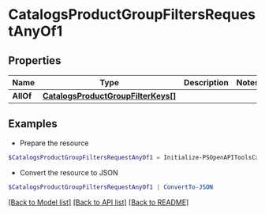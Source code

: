 # CatalogsProductGroupFiltersRequestAnyOf1
## Properties

Name | Type | Description | Notes
------------ | ------------- | ------------- | -------------
**AllOf** | [**CatalogsProductGroupFilterKeys[]**](CatalogsProductGroupFilterKeys.md) |  | 

## Examples

- Prepare the resource
```powershell
$CatalogsProductGroupFiltersRequestAnyOf1 = Initialize-PSOpenAPIToolsCatalogsProductGroupFiltersRequestAnyOf1  -AllOf null
```

- Convert the resource to JSON
```powershell
$CatalogsProductGroupFiltersRequestAnyOf1 | ConvertTo-JSON
```

[[Back to Model list]](../README.md#documentation-for-models) [[Back to API list]](../README.md#documentation-for-api-endpoints) [[Back to README]](../README.md)

